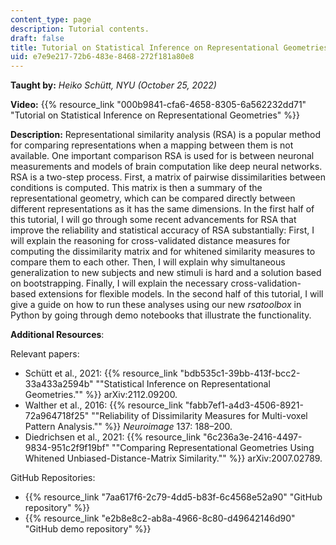 ```yaml
---
content_type: page
description: Tutorial contents.
draft: false
title: Tutorial on Statistical Inference on Representational Geometries
uid: e7e9e217-72b6-483e-8468-272f181a80e8
---
```

**Taught by:** *Heiko Schütt, NYU (October 25, 2022)*

**Video:** {{% resource_link "000b9841-cfa6-4658-8305-6a562232dd71" "Tutorial on Statistical Inference on Representational Geometries" %}}

**Description:** Representational similarity analysis (RSA) is a popular method for comparing representations when a mapping between them is not available. One important comparison RSA is used for is between neuronal measurements and models of brain computation like deep neural networks. RSA is a two-step process. First, a matrix of pairwise dissimilarities between conditions is computed. This matrix is then a summary of the representational geometry, which can be compared directly between different representations as it has the same dimensions. In the first half of this tutorial, I will go through some recent advancements for RSA that improve the reliability and statistical accuracy of RSA substantially: First, I will explain the reasoning for cross-validated distance measures for computing the dissimilarity matrix and for whitened similarity measures to compare them to each other. Then, I will explain why simultaneous generalization to new subjects and new stimuli is hard and a solution based on bootstrapping. Finally, I will explain the necessary cross-validation-based extensions for flexible models. In the second half of this tutorial, I will give a guide on how to run these analyses using our new *rsatoolbox* in Python by going through demo notebooks that illustrate the functionality.

**Additional Resources**:

Relevant papers:

- Schütt et al., 2021: {{% resource_link "bdb535c1-39bb-413f-bcc2-33a433a2594b" "\"Statistical Inference on Representational Geometries.\"" %}} arXiv:2112.09200.
- Walther et al., 2016: {{% resource_link "fabb7ef1-a4d3-4506-8921-72a964718f25" "\"Reliability of Dissimilarity Measures for Multi-voxel Pattern Analysis.\"" %}} *Neuroimage* 137: 188–200.
- Diedrichsen et al., 2021: {{% resource_link "6c236a3e-2416-4497-9834-951c2f9f19bf" "\"Comparing Representational Geometries Using Whitened Unbiased-Distance-Matrix Similarity.\"" %}} arXiv:2007.02789.

GitHub Repositories:

- {{% resource_link "7aa617f6-2c79-4dd5-b83f-6c4568e52a90" "GitHub repository" %}}
- {{% resource_link "e2b8e8c2-ab8a-4966-8c80-d49642146d90" "GitHub demo repository" %}}